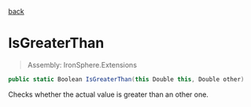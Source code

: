 ﻿

[back](/IronSphere.Extensions/types/DoubleExtension)

# IsGreaterThan

> Assembly: IronSphere.Extensions

```csharp
public static Boolean IsGreaterThan(this Double this, Double other)
```

Checks whether the actual value is greater than an other one.

 